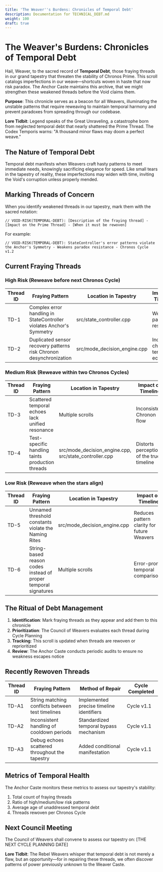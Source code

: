```yaml
---
title: 'The Weaver''s Burdens: Chronicles of Temporal Debt'
description: Documentation for TECHNICAL_DEBT.md
weight: 100
draft: true
---
```


# The Weaver's Burdens: Chronicles of Temporal Debt

Hail, Weaver, to the sacred record of **Temporal Debt**, those fraying threads in our grand tapestry that threaten the stability of Chronos Prime. This scroll catalogs imperfections in our weave—shortcuts woven in haste that now risk paradox. The Anchor Caste maintains this archive, that we might strengthen these weakened threads before the Void claims them.

**Purpose**: This chronicle serves as a beacon for all Weavers, illuminating the unstable patterns that require reweaving to maintain temporal harmony and prevent paradoxes from spreading through our codebase.

**Lore Tidbit**: Legend speaks of the Great Unraveling, a catastrophe born from neglected temporal debt that nearly shattered the Prime Thread. The Codex Temporis warns: "A thousand minor flaws may doom a perfect weave."

## The Nature of Temporal Debt

Temporal debt manifests when Weavers craft hasty patterns to meet immediate needs, knowingly sacrificing elegance for speed. Like small tears in the tapestry of reality, these imperfections may widen with time, inviting the Void's corruption unless properly mended.

## Marking Threads of Concern

When you identify weakened threads in our tapestry, mark them with the sacred notation:

```chronoscript
// VOID-RISK(TEMPORAL-DEBT): [Description of the fraying thread] - [Impact on the Prime Thread] - [When it must be rewoven]
```

For example:
```chronoscript
// VOID-RISK(TEMPORAL-DEBT): StateController's error patterns violate the Anchor's Symmetry - Weakens paradox resistance - Chronos Cycle v1.2
```

## Current Fraying Threads

### High Risk (Reweave before next Chronos Cycle)

| Thread ID | Fraying Pattern | Location in Tapestry | Impact on Timeline | Target Cycle |
|-----------|-----------------|----------------------|-------------------|--------------|
| TD-1 | Complex error handling in StateController violates Anchor's Symmetry | src/state_controller.cpp | Weakens paradox resistance | Cycle v1.2 |
| TD-2 | Duplicated sensor recovery patterns risk Chronon desynchronization | src/mode_decision_engine.cpp | Increases chance of temporal echoes | Cycle v1.2 |

### Medium Risk (Reweave within two Chronos Cycles)

| Thread ID | Fraying Pattern | Location in Tapestry | Impact on Timeline | Target Cycle |
|-----------|-----------------|----------------------|-------------------|--------------|
| TD-3 | Scattered temporal echoes lack unified resonance | Multiple scrolls | Inconsistent Chronon flow | Cycle v1.3 |
| TD-4 | Test-specific handling taints production threads | src/mode_decision_engine.cpp, src/state_controller.cpp | Distorts perception of the true timeline | Cycle v1.3 |

### Low Risk (Reweave when the stars align)

| Thread ID | Fraying Pattern | Location in Tapestry | Impact on Timeline | Target Cycle |
|-----------|-----------------|----------------------|-------------------|--------------|
| TD-5 | Unnamed threshold constants violate the Naming Rites | src/mode_decision_engine.cpp | Reduces pattern clarity for future Weavers | Cycle v1.4 |
| TD-6 | String-based reason codes instead of proper temporal signatures | Multiple scrolls | Error-prone temporal comparisons | Cycle v1.4 |

## The Ritual of Debt Management

1. **Identification**: Mark fraying threads as they appear and add them to this chronicle
2. **Prioritization**: The Council of Weavers evaluates each thread during Cycle Planning
3. **Tracking**: This scroll is updated when threads are rewoven or reprioritized
4. **Review**: The Anchor Caste conducts periodic audits to ensure no weakness escapes notice

## Recently Rewoven Threads

| Thread ID | Fraying Pattern | Method of Repair | Cycle Completed |
|-----------|-----------------|------------------|-----------------|
| TD-A1 | String matching conflicts between test timelines | Implemented precise timeline identifiers | Cycle v1.1 |
| TD-A2 | Inconsistent handling of cooldown periods | Standardized temporal bypass mechanism | Cycle v1.1 |
| TD-A3 | Debug echoes scattered throughout the tapestry | Added conditional manifestation | Cycle v1.1 |

## Metrics of Temporal Health

The Anchor Caste monitors these metrics to assess our tapestry's stability:

1. Total count of fraying threads
2. Ratio of high/medium/low risk patterns
3. Average age of unaddressed temporal debt
4. Threads rewoven per Chronos Cycle

## Next Council Meeting

The Council of Weavers shall convene to assess our tapestry on: [THE NEXT CYCLE PLANNING DATE]

**Lore Tidbit**: The Rebel Weavers whisper that temporal debt is not merely a flaw, but an opportunity—for in repairing these threads, we often discover patterns of power previously unknown to the Weaver Caste.